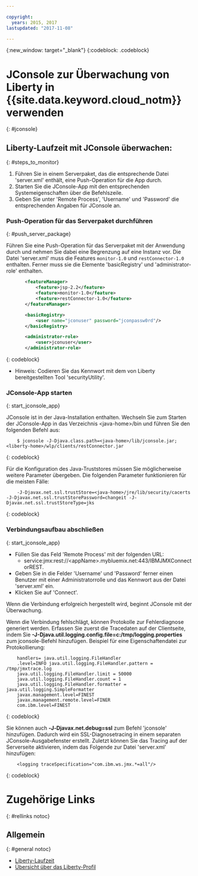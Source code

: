 ```yaml
---

copyright:
  years: 2015, 2017
lastupdated: "2017-11-08"

---
```


{:new_window: target="_blank"}
{:codeblock: .codeblock}

# JConsole zur Überwachung von Liberty in {{site.data.keyword.cloud_notm}} verwenden
{: #jconsole}

## Liberty-Laufzeit mit JConsole überwachen:
{: #steps_to_monitor}

1. Führen Sie in einem Serverpaket, das die entsprechende Datei 'server.xml' enthält, eine Push-Operation für die App durch.
2. Starten Sie die JConsole-App mit den entsprechenden Systemeigenschaften über die Befehlszeile.
3. Geben Sie unter 'Remote Process', 'Username' und 'Password' die entsprechenden Angaben für JConsole an.

### Push-Operation für das Serverpaket durchführen
{: #push_server_package}

Führen Sie eine Push-Operation für das Serverpaket mit der Anwendung durch und nehmen Sie
dabei eine Begrenzung auf eine Instanz vor. Die Datei 'server.xml' muss die Features `monitor-1.0` und `restConnector-1.0` enthalten. Ferner muss sie die Elemente 'basicRegistry' und 'administrator-role' enthalten.
```xml
       <featureManager>
           <feature>jsp-2.2</feature>
           <feature>monitor-1.0</feature>
           <feature>restConnector-1.0</feature>
       </featureManager>

       <basicRegistry>
           <user name="jconuser" password="jconpassw0rd"/>
       </basicRegistry>

       <administrator-role>
           <user>jconuser</user>
       </administrator-role>
```
{: codeblock}

   * Hinweis: Codieren Sie das Kennwort mit dem von Liberty bereitgestellten Tool 'securityUtility'.

### JConsole-App starten
{: start_jconsole_app}

JConsole ist in der Java-Installation enthalten.  Wechseln Sie zum Starten der JConsole-App in das Verzeichnis &lt;java-home&gt;/bin und führen Sie den folgenden Befehl aus:
```
    $ jconsole -J-Djava.class.path=<java-home>/lib/jconsole.jar;<liberty-home>/wlp/clients/restConnector.jar
```
{: codeblock}

Für die Konfiguration des Java-Truststores müssen Sie möglicherweise weitere Parameter übergeben. Die folgenden Parameter funktionieren für die meisten Fälle:
```
    -J-Djavax.net.ssl.trustStore=<java-home>/jre/lib/security/cacerts -J-Djavax.net.ssl.trustStorePassword=changeit -J-Djavax.net.ssl.trustStoreType=jks
```
{: codeblock}

### Verbindungsaufbau abschließen
{: start_jconsole_app}
  * Füllen Sie das Feld 'Remote Process' mit der folgenden URL:
    * service:jmx:rest://&lt;appName&gt;.mybluemix.net:443/IBMJMXConnectorREST.
  *  Geben Sie in die Felder 'Username' und 'Password' ferner einen Benutzer mit einer Administratorrolle und das Kennwort aus der Datei 'server.xml' ein.
  * Klicken Sie auf 'Connect'.

Wenn die Verbindung erfolgreich hergestellt wird, beginnt
JConsole mit der Überwachung.

Wenn die Verbindung fehlschlägt, können Protokolle zur Fehlerdiagnose generiert werden.  Erfassen Sie zuerst die Tracedaten auf der Clientseite, indem Sie
**-J-Djava.util.logging.config.file=c:/tmp/logging.properties** zum jconsole-Befehl
hinzufügen.
Beispiel für eine Eigenschaftendatei zur Protokollierung:
```
    handlers= java.util.logging.FileHandler
    .level=INFO java.util.logging.FileHandler.pattern = /tmp/jmxtrace.log
    java.util.logging.FileHandler.limit = 50000
    java.util.logging.FileHandler.count = 1
    java.util.logging.FileHandler.formatter = java.util.logging.SimpleFormatter
    javax.management.level=FINEST
    javax.management.remote.level=FINER
    com.ibm.level=FINEST
```
{: codeblock}

Sie können auch <b>&dash;J&dash;Djavax.net.debug=ssl</b> zum Befehl 'jconsole' hinzufügen. Dadurch wird ein SSL-Diagnosetracing in einem separaten JConsole-Ausgabefenster erstellt.  Zuletzt können Sie das Tracing auf der Serverseite aktivieren, indem das Folgende zur Datei 'server.xml' hinzufügen:
```
    <logging traceSpecification="com.ibm.ws.jmx.*=all"/>
```
{: codeblock}

# Zugehörige Links
{: #rellinks notoc}
## Allgemein
{: #general notoc}
* [Liberty-Laufzeit](index.html)
* [Übersicht über das Liberty-Profil](http://www-01.ibm.com/support/knowledgecenter/SSAW57_8.5.5/com.ibm.websphere.wlp.nd.doc/ae/cwlp_about.html)
